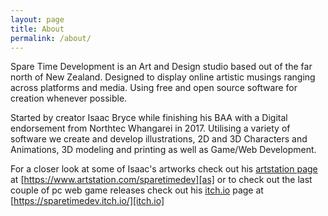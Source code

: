 ```yaml
---
layout: page
title: About
permalink: /about/
---
```


Spare Time Development is an Art and Design studio based out of the far north of New Zealand. Designed to display online artistic musings ranging across platforms and media. Using free and open source software for creation whenever possible.

Started by creator Isaac Bryce while finishing his BAA with a Digital endorsement from Northtec Whangarei in 2017. Utilising a variety of software we create and develop illustrations, 2D and 3D Characters and Animations, 3D modeling and printing as well as Game/Web Development. 

For a closer look at some of Isaac's artworks check out his [artstation page][as] at [https://www.artstation.com/sparetimedev][as] or to check out the last couple of pc web game releases check out his [itch.io][itch.io] page at [https://sparetimedev.itch.io/][itch.io]


[itch.io]:https://sparetimedev.itch.io/
[as]:https://www.artstation.com/sparetimedev
